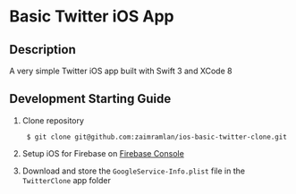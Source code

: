# Basic Twitter iOS App

## Description

A very simple Twitter iOS app built with Swift 3 and XCode 8

## Development Starting Guide

1. Clone repository  

        $ git clone git@github.com:zaimramlan/ios-basic-twitter-clone.git  

1. Setup iOS for Firebase on [Firebase Console](https://console.firebase.google.com)  
1. Download and store the `GoogleService-Info.plist` file in the `TwitterClone` app folder  
